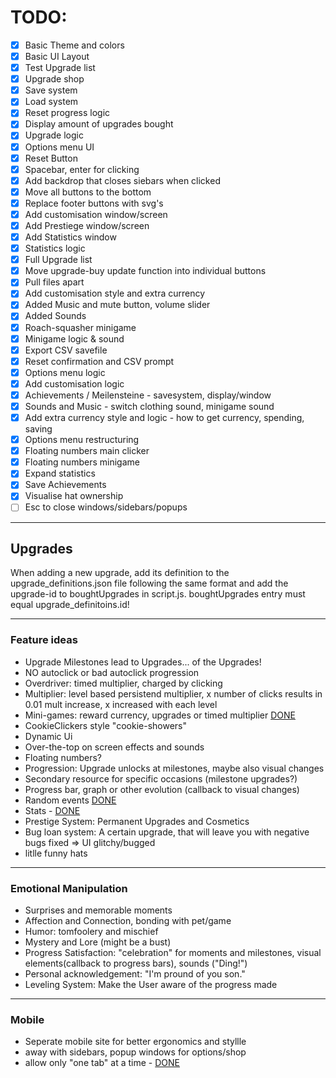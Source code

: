 # TODO:

- [x] Basic Theme and colors
- [x] Basic UI Layout
- [x] Test Upgrade list
- [x] Upgrade shop
- [x] Save system
- [x] Load system
- [x] Reset progress logic
- [x] Display amount of upgrades bought
- [x] Upgrade logic
- [x] Options menu UI
- [x] Reset Button
- [x] Spacebar, enter for clicking
- [x] <a id="d1"></a>Add backdrop that closes siebars when clicked
- [x] Move all buttons to the bottom
- [x] Replace footer buttons with svg's
- [x] Add customisation window/screen
- [x] Add Prestiege window/screen
- [x] <a id="d2"></a>Add Statistics window
- [x] Statistics logic
- [x] Full Upgrade list
- [x] Move upgrade-buy update function into individual buttons
- [x] Pull files apart
- [x] Add customisation style and extra currency
- [x] Added Music and mute button, volume slider
- [x] Added Sounds
- [x] <a id="d3"></a>Roach-squasher minigame
- [x] Minigame logic & sound
- [x] Export CSV savefile
- [x] Reset confirmation and CSV prompt
- [x] Options menu logic
- [x] Add customisation logic
- [x] Achievements / Meilensteine - savesystem, display/window
- [x] Sounds and Music - switch clothing sound, minigame sound
- [x] Add extra currency style and logic - how to get currency, spending, saving
- [x] Options menu restructuring
- [x] Floating numbers main clicker
- [x] Floating numbers minigame
- [x] Expand statistics
- [x] Save Achievements
- [x] Visualise hat ownership
- [ ] Esc to close windows/sidebars/popups

---

## Upgrades

When adding a new upgrade, add its definition to the upgrade_definitions.json file following the same format and add the upgrade-id to boughtUpgrades in script.js. boughtUpgrades entry must equal upgrade_definitoins.id!

---

### Feature ideas

- Upgrade Milestones lead to Upgrades... of the Upgrades!
- NO autoclick or bad autoclick progression
- Overdriver: timed multiplier, charged by clicking
- Multiplier: level based persistend multiplier, x number of clicks results in 0.01 mult increase, x increased with each level
- Mini-games: reward currency, upgrades or timed multiplier [DONE](#d3)
- CookieClickers style "cookie-showers"
- Dynamic Ui
- Over-the-top on screen effects and sounds
- Floating numbers?
- Progression: Upgrade unlocks at milestones, maybe also visual changes
- Secondary resource for specific occasions (milestone upgrades?)
- Progress bar, graph or other evolution (callback to visual changes)
- Random events [DONE](#d3)
- Stats - [DONE](#d2)
- Prestige System: Permanent Upgrades and Cosmetics
- Bug loan system: A certain upgrade, that will leave you with negative bugs fixed => UI glitchy/bugged
- litlle funny hats

---

### Emotional Manipulation

- Surprises and memorable moments
- Affection and Connection, bonding with pet/game
- Humor: tomfoolery and mischief
- Mystery and Lore (might be a bust)
- Progress Satisfaction: "celebration" for moments and milestones, visual elements(callback to progress bars), sounds ("Ding!")
- Personal acknowledgement: "I'm pround of you son."
- Leveling System: Make the User aware of the progress made

---

### Mobile

- Seperate mobile site for better ergonomics and styllle
- away with sidebars, popup windows for options/shop
- allow only "one tab" at a time - [DONE](#d1)
